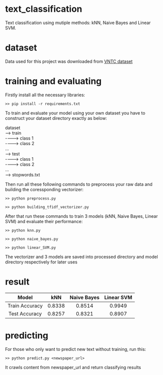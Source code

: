 # text_classification

Text classification using mutiple methods: kNN, Naive Bayes and Linear SVM.

# dataset
Data used for this project was downloaded from [VNTC dataset](https://github.com/duyvuleo/VNTC)

# training and evaluating
Firstly install all the necessary libraries:
```
>> pip install -r requirements.txt
```

To train and evaluate your model using your own dataset you have to construct your dataset directory exactly as below:  
  
dataset  
--> train  
----> class 1  
----> class 2  
...  
--> test  
----> class 1  
----> class 2  
...  
--> stopwords.txt  
  
Then run all these following commands to preprocess your raw data and building the coressponding vectorizer:  
```
>> python preprocess.py
```
```
>> python building_tfidf_vectorizer.py
```
After that run these commands to train 3 models (kNN, Naive Bayes, Linear SVM) and evaluate their performance:
```
>> python knn.py
```
```
>> python naive_bayes.py
```
```
>> python linear_SVM.py
```

The vectorizer and 3 models are saved into processed directory and model directory respectively for later uses

# result
| Model| kNN | Naive Bayes | Linear SVM |
| :-: | :-: | :-: | :-: |
| Train Accuracy | 0.8338 | 0.8514 | 0.9949 |
| Test Accuracy | 0.8257 | 0.8321 | 0.8907 |


# predicting
For those who only want to predict new text without training, run this:
```
>> python predict.py <newspaper_url>
```
It crawls content from newspaper_url and return classifying results

